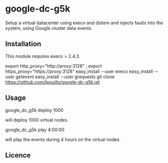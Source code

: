 # google-dc-g5k

Setup a virtual datacenter using execo and distem and injects faults into the system, 
using Google cluster data events. 


## Installation

This module requires execo > 2.4.3.
  
  export http_proxy="http://proxy:3128" ; export https_proxy="https://proxy:3128" 
  easy_install --user execo
  easy_install --user getevent
  easy_install --user grequests
  git clone https://github.com/lpouillo/google-dc-g5k.git
  

## Usage

  google_dc_g5k deploy 1000
  
will deploy 1000 virtual nodes.

  google_dc_g5k play 4:00:00
  
will play the events during 4 hours on the virtual nodes.
 

## Licence 
